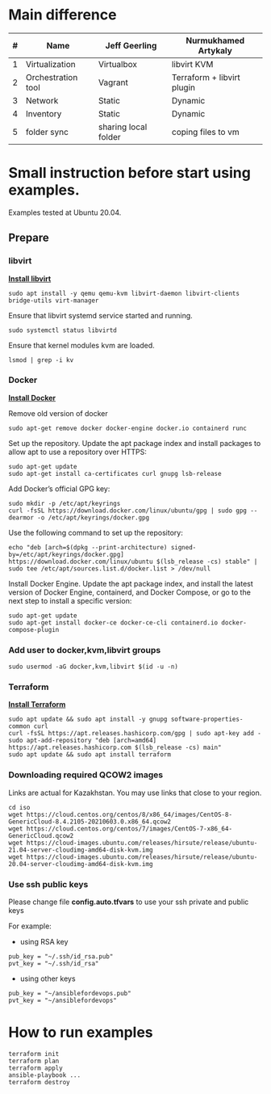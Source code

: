 # Main difference
| # | Name | Jeff Geerling | Nurmukhamed Artykaly |
|---|------|---------------|----------------------|
| 1 | Virtualization | Virtualbox | libvirt KVM |
| 2 | Orchestration tool | Vagrant | Terraform + libvirt plugin |
| 3 | Network | Static | Dynamic |
| 4 | Inventory | Static | Dynamic |
| 5 | folder sync | sharing local folder | coping files to vm |

# Small instruction before start using examples.

Examples tested at Ubuntu 20.04.

## Prepare

### libvirt

**[Install libvirt](https://www.tecmint.com/install-kvm-on-ubuntu/)**

```
sudo apt install -y qemu qemu-kvm libvirt-daemon libvirt-clients bridge-utils virt-manager
```

Ensure that libvirt systemd service started and running.

```
sudo systemctl status libvirtd

```

Ensure that kernel modules kvm are loaded.

```
lsmod | grep -i kv
```

### Docker

**[Install Docker](https://docs.docker.com/engine/install/ubuntu/)**


Remove old version of docker

```
sudo apt-get remove docker docker-engine docker.io containerd runc
```

Set up the repository. Update the apt package index and install packages to allow apt to use a repository over HTTPS:

```
sudo apt-get update 
sudo apt-get install ca-certificates curl gnupg lsb-release
```

Add Docker’s official GPG key:
```
sudo mkdir -p /etc/apt/keyrings
curl -fsSL https://download.docker.com/linux/ubuntu/gpg | sudo gpg --dearmor -o /etc/apt/keyrings/docker.gpg
```

Use the following command to set up the repository:
```
echo "deb [arch=$(dpkg --print-architecture) signed-by=/etc/apt/keyrings/docker.gpg] https://download.docker.com/linux/ubuntu $(lsb_release -cs) stable" | sudo tee /etc/apt/sources.list.d/docker.list > /dev/null
```

Install Docker Engine. Update the apt package index, and install the latest version of Docker Engine, containerd, and Docker Compose, or go to the next step to install a specific version:
```
sudo apt-get update
sudo apt-get install docker-ce docker-ce-cli containerd.io docker-compose-plugin
```

### Add user to docker,kvm,libvirt groups

```
sudo usermod -aG docker,kvm,libvirt $(id -u -n)

```

### Terraform

**[Install Terraform](https://learn.hashicorp.com/tutorials/terraform/install-cli)**

```
sudo apt update && sudo apt install -y gnupg software-properties-common curl
curl -fsSL https://apt.releases.hashicorp.com/gpg | sudo apt-key add -
sudo apt-add-repository "deb [arch=amd64] https://apt.releases.hashicorp.com $(lsb_release -cs) main"
sudo apt update && sudo apt install terraform
```

### Downloading required QCOW2 images 

Links are actual for Kazakhstan. You may use links that close to your region.

```
cd iso
wget https://cloud.centos.org/centos/8/x86_64/images/CentOS-8-GenericCloud-8.4.2105-20210603.0.x86_64.qcow2
wget https://cloud.centos.org/centos/7/images/CentOS-7-x86_64-GenericCloud.qcow2
wget https://cloud-images.ubuntu.com/releases/hirsute/release/ubuntu-21.04-server-cloudimg-amd64-disk-kvm.img
wget https://cloud-images.ubuntu.com/releases/hirsute/release/ubuntu-20.04-server-cloudimg-amd64-disk-kvm.img
```

### Use ssh public keys

Please change file **config.auto.tfvars** to use your ssh private and public keys

For example: 

* using RSA key
```
pub_key = "~/.ssh/id_rsa.pub"
pvt_key = "~/.ssh/id_rsa"
```
* using other keys
```
pub_key = "~/ansiblefordevops.pub"
pvt_key = "~/ansiblefordevops"
```

# How to run examples

```
terraform init
terraform plan
terraform apply
ansible-playbook ...
terraform destroy
```